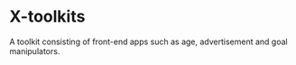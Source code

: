 # X-toolkits
A toolkit consisting of front-end apps such as age, advertisement and goal manipulators.
